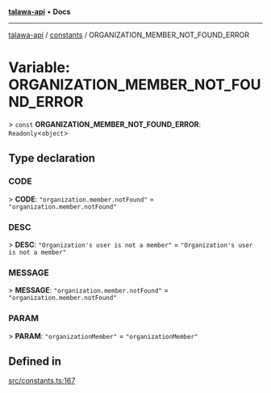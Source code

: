 [**talawa-api**](../../README.md) • **Docs**

***

[talawa-api](../../modules.md) / [constants](../README.md) / ORGANIZATION\_MEMBER\_NOT\_FOUND\_ERROR

# Variable: ORGANIZATION\_MEMBER\_NOT\_FOUND\_ERROR

\> `const` **ORGANIZATION\_MEMBER\_NOT\_FOUND\_ERROR**: `Readonly`\<`object`\>

## Type declaration

### CODE

\> **CODE**: `"organization.member.notFound"` = `"organization.member.notFound"`

### DESC

\> **DESC**: `"Organization's user is not a member"` = `"Organization's user is not a member"`

### MESSAGE

\> **MESSAGE**: `"organization.member.notFound"` = `"organization.member.notFound"`

### PARAM

\> **PARAM**: `"organizationMember"` = `"organizationMember"`

## Defined in

[src/constants.ts:167](https://github.com/PalisadoesFoundation/talawa-api/blob/fb5076f344cd74d4e51c692cbc70fc337bf1ac39/src/constants.ts#L167)
